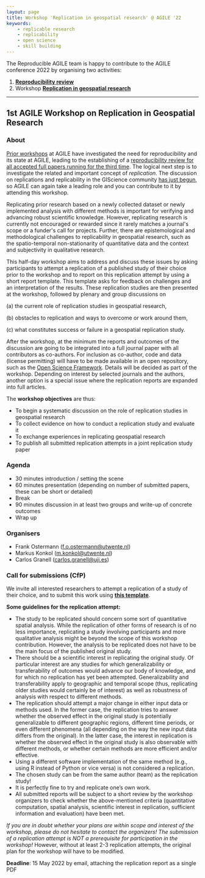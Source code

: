 ```yaml
---
layout: page
title: Workshop 'Replication in geospatial research' @ AGILE '22
keywords:
    - replicable research
    - replicability
    - open science
    - skill building
---
```


The Reproducible AGILE team is happy to contribute to the AGILE conference 2022 by organising two activities:

1. **[Reproducibility review](/2022)**
1. Workshop **[Replication in geospatial research](#replication-in-geospatial-research)**

------

## 1st AGILE Workshop on Replication in Geospatial Research

### About

[Prior workshops](/) at AGILE have investigated the need for reproducibility and its state at AGILE, leading to the establishing of a [reproducibility review for all accepted full papers running for the third time](/2022).
The logical next step is to investigate the related and important concept of _replication_.
The discussion on replications and replicability in the GIScience community [has just begun](https://doi.org/10.1073/pnas.2015759118), so AGILE can again take a leading role and you can contribute to it by attending this workshop.

Replicating prior research based on a newly collected dataset or newly implemented analysis with different methods is important for verifying and advancing robust scientific knowledge.
However, replicating research is currently not encouraged or rewarded since it rarely matches a journal's scope or a funder's call for projects.
Further, there are epistemological and methodological challenges to replicability in geospatial research, such as the spatio-temporal non-stationarity of quantitative data and the context and subjectivity in qualitative research.

This half-day workshop aims to address and discuss these issues by asking participants to attempt a replication of a published study of their choice prior to the workshop and to report on this replication attempt by using a short report template.
This template asks for feedback on challenges and an interpretation of the results.
These replication studies are then presented at the workshop, followed by plenary and group discussions on

(a) the current role of replication studies in geospatial research,

(b) obstacles to replication and ways to overcome or work around them, 

(c) what constitutes success or failure in a geospatial replication study.

After the workshop, at the minimum the reports and outcomes of the discussion are going to be integrated into a full journal paper with all contributors as co-authors.
For inclusion as co-author, code and data (license permitting) will have to be made available in an open repository, such as the [Open Science Framework](https://osf.io/).
Details will be decided as part of the workshop.
Depending on interest by selected journals and the authors, another option is a special issue where the replication reports are expanded into full articles.

The **workshop objectives** are thus:

- To begin a systematic discussion on the role of replication studies in geospatial research
- To collect evidence on how to conduct a replication study and evaluate it
- To exchange experiences in replicating geospatial research
- To publish all submitted replication attempts in a joint replication study paper

### Agenda

- 30 minutes introduction / setting the scene
- 60 minutes presentation (depending on number of submitted papers, these can be short or detailed)
- Break
- 90 minutes discussion in at least two groups and write-up of concrete outcomes
- Wrap up

### Organisers

- Frank Ostermann (f.o.ostermann@utwente.nl)
- Markus Konkol (m.konkol@utwente.nl)
- Carlos Granell (carlos.granell@uji.es)

### Call for submissions (CfP)

We invite all interested researchers to attempt a replication of a study of their choice, and to submit this work using **[this template](https://docs.google.com/document/d/1TClKwVSwuZz4gUZGq6ca99mFIcdy9XGy/)**.

**Some guidelines for the replication attempt:**

- The study to be replicated should concern some sort of quantitative spatial analysis.
  While the replication of other forms of research is of no less importance, replicating a study involving participants and more qualitative analysis might be beyond the scope of this workshop contribution. 
  However, the analysis to be replicated does not have to be the main focus of the published original study.
- There should be a scientific interest in replicating the original study. 
  Of particular interest are any studies for which generalizability or transferability of outcomes would advance our body of knowledge, and for which no replication has yet been attempted. 
Generalizability and transferability apply to geographic and temporal scope (thus, replicating older studies would certainly be of interest) as well as robustness of analysis with respect to different methods.
- The replication should attempt a major change in either input data or methods used.
  In the former case, the replication tries to answer whether the observed effect in the original study is potentially generalizable to different geographic regions, different time periods, or even different phenomena (all depending on the way the new input data differs from the original). 
  In the latter case, the interest in replication is whether the observed effect in the original study is also observable with different methods, or whether certain methods are more efficient and/or effective.
- Using a different software implementation of the same method (e.g., using R instead of Python or vice versa) is not considered a replication.
- The chosen study can be from the same author (team) as the replication study!
- It is perfectly fine to try and replicate one’s own work.
- All submitted reports will be subject to a short review by the workshop organizers to check whether the above-mentioned criteria (quantitative computation, spatial analysis, scientific interest in replication, sufficient information and evaluation) have been met.

_If you are in doubt whether your plans are within scope and interest of the workshop, please do not hesitate to contact the organizers!_
_The submission of a replication attempt is NOT a prerequisite for participation in the workshop!_
However, without at least 2-3 replication attempts, the original plan for the workshop will have to be modified. 

**Deadline**: 15 May 2022 by email, attaching the replication report as a single PDF
